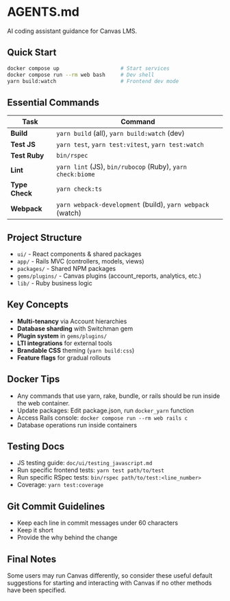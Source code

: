 # AGENTS.md

AI coding assistant guidance for Canvas LMS.

## Quick Start

```bash
docker compose up                    # Start services
docker compose run --rm web bash     # Dev shell
yarn build:watch                     # Frontend dev mode
```

## Essential Commands

| Task | Command |
|------|---------|
| **Build** | `yarn build` (all), `yarn build:watch` (dev) |
| **Test JS** | `yarn test`, `yarn test:vitest`, `yarn test:watch` |
| **Test Ruby** | `bin/rspec` |
| **Lint** | `yarn lint` (JS), `bin/rubocop` (Ruby), `yarn check:biome` |
| **Type Check** | `yarn check:ts` |
| **Webpack** | `yarn webpack-development` (build), `yarn webpack` (watch) |

## Project Structure

- `ui/` - React components & shared packages
- `app/` - Rails MVC (controllers, models, views)
- `packages/` - Shared NPM packages
- `gems/plugins/` - Canvas plugins (account_reports, analytics, etc.)
- `lib/` - Ruby business logic

## Key Concepts

- **Multi-tenancy** via Account hierarchies
- **Database sharding** with Switchman gem
- **Plugin system** in `gems/plugins/`
- **LTI integrations** for external tools
- **Brandable CSS** theming (`yarn build:css`)
- **Feature flags** for gradual rollouts

## Docker Tips

- Any commands that use yarn, rake, bundle, or rails should be run inside the web container.
- Update packages: Edit package.json, run `docker_yarn` function
- Access Rails console: `docker compose run --rm web rails c`
- Database operations run inside containers

## Testing Docs

- JS testing guide: `doc/ui/testing_javascript.md`
- Run specific frontend tests: `yarn test path/to/test`
- Run specific RSpec tests: `bin/rspec path/to/test:<line_number>`
- Coverage: `yarn test:coverage`

## Git Commit Guidelines

- Keep each line in commit messages under 60 characters
- Keep it short
- Provide the why behind the change

## Final Notes

Some users may run Canvas differently, so consider these useful default suggestions for
starting and interacting with Canvas if no other methods have been specified.
